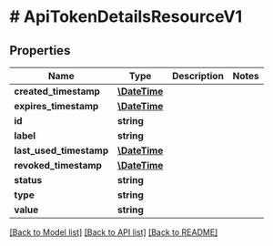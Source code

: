 # # ApiTokenDetailsResourceV1

## Properties

Name | Type | Description | Notes
------------ | ------------- | ------------- | -------------
**created_timestamp** | [**\DateTime**](\DateTime.md) |  |
**expires_timestamp** | [**\DateTime**](\DateTime.md) |  |
**id** | **string** |  |
**label** | **string** |  |
**last_used_timestamp** | [**\DateTime**](\DateTime.md) |  |
**revoked_timestamp** | [**\DateTime**](\DateTime.md) |  |
**status** | **string** |  |
**type** | **string** |  |
**value** | **string** |  |

[[Back to Model list]](../../README.md#models) [[Back to API list]](../../README.md#endpoints) [[Back to README]](../../README.md)
